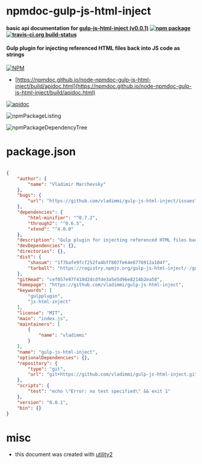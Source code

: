 # npmdoc-gulp-js-html-inject

#### basic api documentation for  [gulp-js-html-inject (v0.0.1)](https://github.com/vladimmi/gulp-js-html-inject)  [![npm package](https://img.shields.io/npm/v/npmdoc-gulp-js-html-inject.svg?style=flat-square)](https://www.npmjs.org/package/npmdoc-gulp-js-html-inject) [![travis-ci.org build-status](https://api.travis-ci.org/npmdoc/node-npmdoc-gulp-js-html-inject.svg)](https://travis-ci.org/npmdoc/node-npmdoc-gulp-js-html-inject)

#### Gulp plugin for injecting referenced HTML files back into JS code as strings

[![NPM](https://nodei.co/npm/gulp-js-html-inject.png?downloads=true&downloadRank=true&stars=true)](https://www.npmjs.com/package/gulp-js-html-inject)

- [https://npmdoc.github.io/node-npmdoc-gulp-js-html-inject/build/apidoc.html](https://npmdoc.github.io/node-npmdoc-gulp-js-html-inject/build/apidoc.html)

[![apidoc](https://npmdoc.github.io/node-npmdoc-gulp-js-html-inject/build/screenCapture.buildCi.browser.%252Ftmp%252Fbuild%252Fapidoc.html.png)](https://npmdoc.github.io/node-npmdoc-gulp-js-html-inject/build/apidoc.html)

![npmPackageListing](https://npmdoc.github.io/node-npmdoc-gulp-js-html-inject/build/screenCapture.npmPackageListing.svg)

![npmPackageDependencyTree](https://npmdoc.github.io/node-npmdoc-gulp-js-html-inject/build/screenCapture.npmPackageDependencyTree.svg)



# package.json

```json

{
    "author": {
        "name": "Vladimir Marchevsky"
    },
    "bugs": {
        "url": "https://github.com/vladimmi/gulp-js-html-inject/issues"
    },
    "dependencies": {
        "html-minifier": "^0.7.2",
        "through2": "^0.6.5",
        "xtend": "^4.0.0"
    },
    "description": "Gulp plugin for injecting referenced HTML files back into JS code as strings",
    "devDependencies": {},
    "directories": {},
    "dist": {
        "shasum": "1f7bafe9fcf252fa4bff807fe64e8776912a104f",
        "tarball": "https://registry.npmjs.org/gulp-js-html-inject/-/gulp-js-html-inject-0.0.1.tgz"
    },
    "gitHead": "cef057e97f410d2dcdfde3a5e5d96e8214b2ea58",
    "homepage": "https://github.com/vladimmi/gulp-js-html-inject",
    "keywords": [
        "gulpplugin",
        "js-html-inject"
    ],
    "license": "MIT",
    "main": "index.js",
    "maintainers": [
        {
            "name": "vladimmi"
        }
    ],
    "name": "gulp-js-html-inject",
    "optionalDependencies": {},
    "repository": {
        "type": "git",
        "url": "git+https://github.com/vladimmi/gulp-js-html-inject.git"
    },
    "scripts": {
        "test": "echo \"Error: no test specified\" && exit 1"
    },
    "version": "0.0.1",
    "bin": {}
}
```



# misc
- this document was created with [utility2](https://github.com/kaizhu256/node-utility2)
